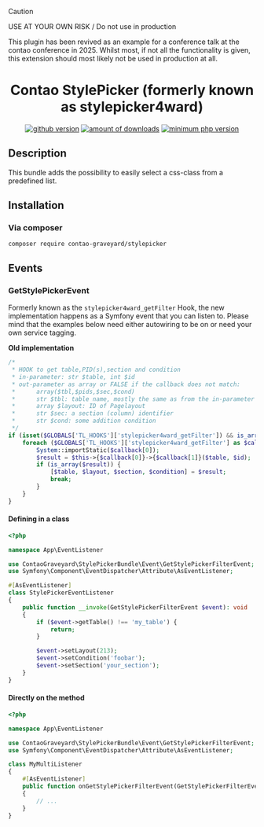 > [!CAUTION]
> USE AT YOUR OWN RISK / Do not use in production
>
> This plugin has been revived as an example for a conference talk at the contao conference in 2025.
> Whilst most, if not all the functionality is given, this extension should most likely not be used in production at all.

<h1 align="center">Contao StylePicker (formerly known as stylepicker4ward)</h1>
<p align="center">
    <a href="https://github.com/contao-graveyard/stylepicker"><img src="https://img.shields.io/github/v/release/contao-graveyard/stylepicker" alt="github version"/></a>
    <a href="https://packagist.org/packages/contao-graveyard/stylepicker"><img src="https://img.shields.io/packagist/dt/contao-graveyard/stylepicker?color=f47c00" alt="amount of downloads"/></a>
    <a href="https://packagist.org/packages/contao-graveyard/stylepicker"><img src="https://img.shields.io/packagist/dependency-v/contao-graveyard/stylepicker/php?color=474A8A" alt="minimum php version"></a>
</p>

## Description

This bundle adds the possibility to easily select a css-class from a predefined list.

## Installation

### Via composer

```
composer require contao-graveyard/stylepicker
```

## Events

### GetStylePickerEvent

Formerly known as the `stylepicker4ward_getFilter` Hook, the new implementation happens as a Symfony event that you can
listen to. Please mind that the examples below need either autowiring to be on or need your own service tagging.

**Old implementation**
```php
/*
 * HOOK to get table,PID(s),section and condition
 * in-parameter: str $table, int $id
 * out-parameter as array or FALSE if the callback does not match:
 * 		array($tbl,$pids,$sec,$cond)
 * 		str $tbl: table name, mostly the same as from the in-parameter
 * 		array $layout: ID of Pagelayout
 * 		str $sec: a section (column) identifier
 * 		str $cond: some addition condition
 */
if (isset($GLOBALS['TL_HOOKS']['stylepicker4ward_getFilter']) && is_array($GLOBALS['TL_HOOKS']['stylepicker4ward_getFilter'])) {
    foreach ($GLOBALS['TL_HOOKS']['stylepicker4ward_getFilter'] as $callback) {
        System::importStatic($callback[0]);
        $result = $this->{$callback[0]}->{$callback[1]}($table, $id);
        if (is_array($result)) {
            [$table, $layout, $section, $condition] = $result;
            break;
        }
    }
}
```

#### Defining in a class

```php
<?php

namespace App\EventListener

use ContaoGraveyard\StylePickerBundle\Event\GetStylePickerFilterEvent;
use Symfony\Component\EventDispatcher\Attribute\AsEventListener;

#[AsEventListener]
class StylePickerEventListener
{
    public function __invoke(GetStylePickerFilterEvent $event): void
    {
        if ($event->getTable() !== 'my_table') {
            return;
        }

        $event->setLayout(213);
        $event->setCondition('foobar');
        $event->setSection('your_section');
    }
}
```

#### Directly on the method

```php
<?php

namespace App\EventListener

use ContaoGraveyard\StylePickerBundle\Event\GetStylePickerFilterEvent;
use Symfony\Component\EventDispatcher\Attribute\AsEventListener;

class MyMultiListener
{
    #[AsEventListener]
    public function onGetStylePickerFilterEvent(GetStylePickerFilterEvent $event): void
    {
        // ...
    }
}
```

